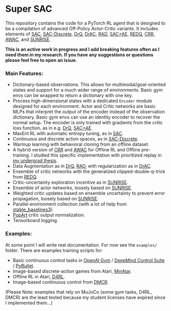 # Super SAC

This repository contains the code for a PyTorch RL agent that is designed to be a compilation of advanced Off-Policy Actor-Critic variants. It includes elements of [SAC](https://arxiv.org/abs/1812.05905), [SAC-Discrete](https://arxiv.org/abs/1910.07207), [DrQ](https://arxiv.org/abs/2004.13649), [DrAC](https://arxiv.org/abs/2006.12862), [RAD](https://arxiv.org/abs/2004.14990), [SAC+AE](https://arxiv.org/abs/1910.01741), [REDQ](https://arxiv.org/abs/2101.05982), [CRR](https://arxiv.org/abs/2006.15134), [AWAC](https://arxiv.org/abs/2006.09359), and [SUNRISE](https://arxiv.org/abs/2007.04938).

**This is an active work in progress and I add breaking features often as I need them in my research. If you have any suggestions or questions please feel free to open an issue.**

### Main Features:
- Dictionary-based observations. This allows for multimodal/goal-oriented states and support for a much wider range of environments. Basic gym envs can be wrapped to return a dictionary with one key.
- Process high-dimensional states with a dedicated `Encoder` module designed for each environment. Actor and Critic networks are basic MLPs that interpret the output of the encoder instead of the observation dictionary. Basic gym envs can use an identity encoder to recover the normal setup. The encoder is only trained with gradients from the critic loss function, as in e.g. [DrQ](https://arxiv.org/abs/2004.13649), [SAC+AE](https://arxiv.org/abs/1910.01741).
- MaxEnt RL with automatic entropy tuning, as in [SAC](https://arxiv.org/abs/1812.05905).
- Continuous and discrete action spaces, as in [SAC-Discrete](https://arxiv.org/abs/1910.07207).
- Warmup learning with behavioral cloning from an offline dataset.
- A hybrid version of [CRR](https://arxiv.org/abs/2006.15134) and [AWAC](https://arxiv.org/abs/2006.09359) for Offline RL and Offline pre-training. I studied this specific implementation with prioritized replay in [my undergrad thesis](https://csdmp.github.io/docs/grigsby2021.pdf).
- Data Augmentation as in [DrQ](https://arxiv.org/abs/2004.13649), [RAD](https://arxiv.org/abs/2004.14990), with regularization as in [DrAC](https://arxiv.org/abs/2006.12862).
- Ensemble of critic networks with the generalized clipped-double-q-trick from [REDQ](https://arxiv.org/abs/2101.05982).
- Critic-uncertainty exploration incentive as in [SUNRISE](https://arxiv.org/abs/2007.04938).
- Ensemble of actor networks, loosely based on [SUNRISE](https://arxiv.org/abs/2007.04938).
- Weighted critic updates based on ensemble uncertainty to prevent error propagation, loosely based on [SUNRISE](https://arxiv.org/abs/2007.04938).
- Parallel environment collection (with a lot of help from [stable_baselines3](https://github.com/DLR-RM/stable-baselines3)).
- [PopArt](https://arxiv.org/abs/1809.04474) critic output normalization.
- Tensorboard logging.

### Examples:
At some point I will write real documentation. For now see the `examples/` folder. There are examples training scripts for:
- Basic continuous control tasks in [OpenAI Gym](https://gym.openai.com) / [DeepMind Control Suite](https://arxiv.org/abs/1801.00690) / [PyBullet](https://github.com/bulletphysics/bullet3).
- Image-based discrete-action games from Atari, [MinAtar](https://github.com/kenjyoung/MinAtar).
- Offline RL in Atari, [D4RL](https://github.com/rail-berkeley/d4rl).
- Image-based continuous control from [DMCR](https://arxiv.org/abs/2010.06740).

(Please Note: examples that rely on MuJoCo (some gym tasks, D4RL, DMCR) are the least tested because my student licenses have expired since I implemented them...)



